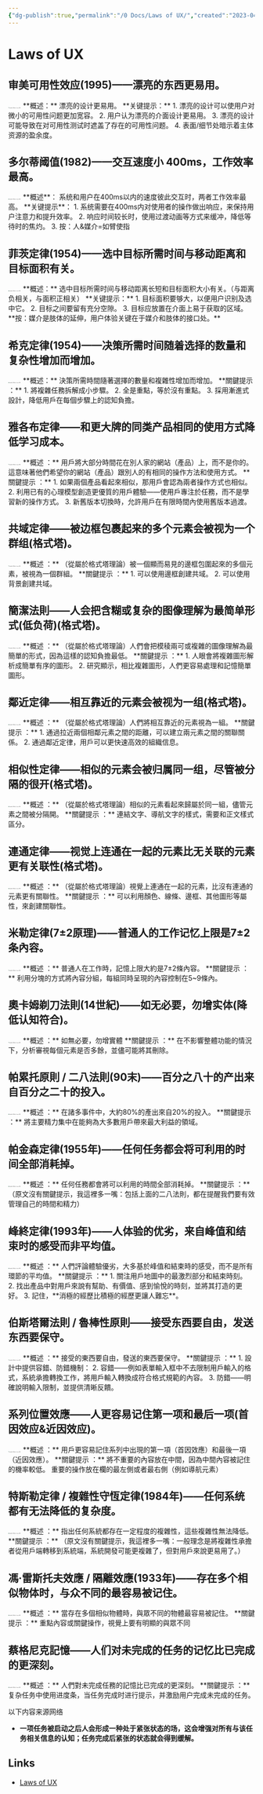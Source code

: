 ```yaml
---
{"dg-publish":true,"permalink":"/0 Docs/Laws of UX/","created":"2023-04-16T23:13:14.793+08:00","updated":"2023-06-07T13:37:00.063+08:00"}
---
```


# Laws of UX

## 审美可用性效应(1995)——漂亮的东西更易用。

<img src="https://images.twgreatdaily.com/images/image/7ft/7fttcHMBfGB4SiUwCZdX.jpg" alt="用户体验设计20条法则（Laws of UX）" style="zoom:10%;" />
**概述：**
漂亮的设计更易用。
**关键提示：**
1. 漂亮的设计可以使用户对微小的可用性问题更加宽容。
2. 用户认为漂亮的介面设计更易用。
3. 漂亮的设计可能导致在对可用性测试时遮盖了存在的可用性问题。
4. 表面/细节处暗示着主体资源的盈余度。

## 多尔蒂阈值(1982)——交互速度小 400ms，工作效率最高。

<img src="https://images.twgreatdaily.com/images/image/8_t/8_ttcHMBfGB4SiUwEZcy.jpg" alt="用户体验设计20条法则（Laws of UX）" style="zoom:10%;" />
**概述**：
系统和用户在400ms以内的速度彼此交互时，两者工作效率最高。
**关键提示**：
1. 系统需要在400ms内对使用者的操作做出响应，来保持用户注意力和提升效率。
2. 响应时间较长时，使用过渡动画等方式来缓冲，降低等待时的焦灼。
3. 按：人&媒介=如臂使指

## 菲茨定律(1954)——选中目标所需时间与移动距离和目标面积有关。

<img src="https://images.twgreatdaily.com/images/image/-Pt/-PttcHMBfGB4SiUwFpck.jpg" alt="用户体验设计20条法则（Laws of UX）" style="zoom:10%;" />
**概述：**
选中目标所需时间与移动距离长短和目标面积大小有关。（与距离负相关，与面积正相关）
**关键提示：**
1. 目标面积要够大，以便用户识别及选中它。
2. 目标之间要留有充分空隙。
3. 目标应放置在介面上易于获取的区域。
**按：媒介是肢体的延伸，用户体验关键在于媒介和肢体的接口处。**

## 希克定律(1954)——决策所需时间随着选择的数量和复杂性增加而增加。

<img src="https://images.twgreatdaily.com/images/image/-vt/-vttcHMBfGB4SiUwGpf3.jpg" alt="用户体验设计20条法则（Laws of UX）" style="zoom:10%;" />
**概述：**
決策所需時間隨著選擇的數量和複雜性增加而增加。
**關鍵提示 ：**
1. 將複雜任務拆解成小步驟。
2. 全是重點，等於沒有重點。
3. 採用漸進式設計，降低用戶在每個步驟上的認知負擔。

## 雅各布定律——和更大牌的同类产品相同的使用方式降低学习成本。

<img src="https://images.twgreatdaily.com/images/image/__t/__ttcHMBfGB4SiUwI5dQ.jpg" alt="用户体验设计20条法则（Laws of UX）" style="zoom:10%;" />
**概述 ：**
用戶將大部分時間花在別人家的網站（產品）上，而不是你的。這意味著他們希望你的網站（產品）跟別人的有相同的操作方法和使用方式。
**關鍵提示 ：**
1. 如果兩個產品看起來相似，那用戶會認為兩者操作方式也相似。
2. 利用已有的心理模型創造更優質的用戶體驗——使用戶專注於任務，而不是學習新的操作方式。
3. 新舊版本切換時，允許用戶在有限時間內使用舊版本過渡。

## 共域定律——被边框包裹起来的多个元素会被视为一个群组(格式塔)。

<img src="https://images.twgreatdaily.com/images/image/Bft/BfttcHMBfGB4SiUwM5hg.jpg" alt="用户体验设计20条法则（Laws of UX）" style="zoom:10%;" />
**概述 ：**
（從屬於格式塔理論）被一個顯而易見的邊框包圍起來的多個元素，被視為一個群組。
**關鍵提示 ：**
1. 可以使用邊框創建共域。
2. 可以使用背景創建共域。

## 簡潔法則——人会把含糊或复杂的图像理解为最简单形式(低负荷)(格式塔)。

<img src="https://images.twgreatdaily.com/images/image/Cft/CfttcHMBfGB4SiUwOphQ.jpg" alt="用户体验设计20条法则（Laws of UX）" style="zoom:10%;" />
**概述 ：**
（從屬於格式塔理論）人們會把模稜兩可或複雜的圖像理解為最簡單的形式，因為這樣的認知負擔最低。
**關鍵提示 ：**
1. 人眼會將複雜圖形解析成簡單有序的圖形。
2. 研究顯示，相比複雜圖形，人們更容易處理和記憶簡單圖形。

## 鄰近定律——相互靠近的元素会被视为一组(格式塔)。

<img src="https://images.twgreatdaily.com/images/image/C_t/C_ttcHMBfGB4SiUwP5g3.jpg" alt="用户体验设计20条法则（Laws of UX）" style="zoom:10%;" />
**概述 ：**
（從屬於格式塔理論）人們將相互靠近的元素視為一組。
**關鍵提示 ：**
1. 通過拉近兩個相鄰元素之間的距離，可以建立兩元素之間的關聯關係。
2. 通過鄰近定律，用戶可以更快速高效的組織信息。

## 相似性定律——相似的元素会被归属同一组，尽管被分隔的很开(格式塔)。

<img src="https://images.twgreatdaily.com/images/image/D_t/D_ttcHMBfGB4SiUwR5jP.jpg" alt="用户体验设计20条法则（Laws of UX）" style="zoom:10%;" />
**概述 ：**
（從屬於格式塔理論）相似的元素看起來歸屬於同一組，儘管元素之間被分隔開。
**關鍵提示 ：**
連結文字、導航文字的樣式，需要和正文樣式區分。

## 連通定律——视觉上连通在一起的元素比无关联的元素更有关联性(格式塔)。

<img src="https://images.twgreatdaily.com/images/image/EPt/EPttcHMBfGB4SiUwTJjv.jpg" alt="用户体验设计20条法则（Laws of UX）" style="zoom:10%;" />
**概述 ：**
（從屬於格式塔理論）視覺上連通在一起的元素，比沒有連通的元素更有關聯性。
**關鍵提示 ：**
可以利用顏色、線條、邊框、其他圖形等屬性，來創建關聯性。

## 米勒定律(7±2原理)——普通人的工作记忆上限是7±2条內容。

<img src="https://images.twgreatdaily.com/images/image/E_t/E_ttcHMBfGB4SiUwUpgO.jpg" alt="用户体验设计20条法则（Laws of UX）" style="zoom:10%;" />
**概述 ：**
普通人在工作時，記憶上限大約是7±2條內容。
**關鍵提示 ：**
利用分塊的方式將內容分組，每組同時呈現的內容控制在5~9條內。

## 奧卡姆剃刀法則(14世紀)——如无必要，勿增实体(降低认知符合)。

<img src="https://images.twgreatdaily.com/images/image/Gft/GfttcHMBfGB4SiUwWZiY.jpg" alt="用户体验设计20条法则（Laws of UX）" style="zoom:10%;" />
**概述 ：**
如無必要，勿增實體
**關鍵提示 ：**
在不影響整體功能的情況下，分析審視每個元素是否多餘，並儘可能將其刪除。

## 帕累托原則 / 二八法則(90末)——百分之八十的产出来自百分之二十的投入。

<img src="https://images.twgreatdaily.com/images/image/LPt/LPttcHMBfGB4SiUwf5ii.jpg" alt="用户体验设计20条法则（Laws of UX）" style="zoom:10%;" />
**概述 ：**
在諸多事件中，大約80%的產出來自20%的投入。
**關鍵提示 ：**
將主要精力集中在能夠為大多數用戶帶來最大利益的領域。

## 帕金森定律(1955年)——任何任务都会将可利用的时间全部消耗掉。

<img src="https://images.twgreatdaily.com/images/image/Lvt/LvttcHMBfGB4SiUwhJhX.jpg" alt="用户体验设计20条法则（Laws of UX）" style="zoom:10%;" />
**概述 ：**
任何任務都會將可以利用的時間全部消耗掉。
**關鍵提示 ：**
（原文沒有關鍵提示，我這裡多一嘴：包括上面的二八法則，都在提醒我們要有效管理自己的時間和精力）

## 峰終定律(1993年)——人体验的优劣，来自峰值和结束时的感受而非平均值。

<img src="https://images.twgreatdaily.com/images/image/MPt/MPttcHMBfGB4SiUwi5gc.jpg" alt="用户体验设计20条法则（Laws of UX）" style="zoom:10%;" />
**概述 ：**
人們評論體驗優劣，大多基於峰值和結束時的感受，而不是所有環節的平均值。
**關鍵提示 ：**
1. 關注用戶地圖中的最激烈部分和結束時刻。
2. 找出產品中對用戶來說有幫助、有價值、感到愉悅的時刻，並將其打造的更好。
3. 記住，**消極的經歷比積極的經歷更讓人難忘**。

## 伯斯塔爾法則 / 魯棒性原則——接受东西要自由，发送东西要保守。

<img src="https://images.twgreatdaily.com/images/image/Mft/MfttcHMBfGB4SiUwkJhy.jpg" alt="用户体验设计20条法则（Laws of UX）" style="zoom:10%;" />
**概述 ：**
接受的東西要自由，發送的東西要保守。
**關鍵提示 ：**
1. 設計中提供容錯、防錯機制：
2. 容錯——例如表單輸入框中不去限制用戶輸入的格式，系統承擔轉換工作，將用戶輸入轉換成符合格式規範的內容。
3. 防錯——明確說明輸入限制，並提供清晰反饋。

## 系列位置效應——人更容易记住第一项和最后一项(首因效应&近因效应)。

<img src="https://images.twgreatdaily.com/images/image/NPt/NPttcHMBfGB4SiUwlphP.jpg" alt="用户体验设计20条法则（Laws of UX）" style="zoom:10%;" />
**概述 ：**
用戶更容易記住系列中出現的第一項（首因效應）和最後一項（近因效應）。
**關鍵提示 ：**
將不重要的內容放在中間，因為中間內容被記住的機率較低。
重要的操作放在欄的最左側或者最右側（例如導航元素）

## 特斯勒定律 / 複雜性守恆定律(1984年)——任何系统都有无法降低的复杂度。

<img src="https://images.twgreatdaily.com/images/image/OPt/OPttcHMBfGB4SiUwm5gS.jpg" alt="用户体验设计20条法则（Laws of UX）" style="zoom:10%;" />
**概述 ：**
指出任何系統都存在一定程度的複雜性，這些複雜性無法降低。
**關鍵提示 ：**
（原文沒有關鍵提示，我這裡多一嘴：一般理念是將複雜性承擔者從用戶端轉移到系統端，系統開發可能更複雜了，但對用戶來說更易用了。）

## 馮·雷斯托夫效應 / 隔離效應(1933年)——存在多个相似物体时，与众不同的最容易被记住。

<img src="https://images.twgreatdaily.com/images/image/Oft/OfttcHMBfGB4SiUwoJgy.jpg" alt="用户体验设计20条法则（Laws of UX）" style="zoom:10%;" />
**概述 ：**
當存在多個相似物體時，與眾不同的物體最容易被記住。
**關鍵提示 ：**
重點內容或關鍵操作，視覺上要有明顯的與眾不同

## 蔡格尼克記憶——人们对未完成的任务的记忆比已完成的更深刻。

<img src="https://images.twgreatdaily.com/images/image/PPt/PPttcHMBfGB4SiUwpJin.jpg" alt="用户体验设计20条法则（Laws of UX）" style="zoom:10%;" />
**概述 ：**
人們對未完成任務的記憶比已完成的更深刻。
**關鍵提示 ：**
复杂任务中使用进度条，当任务完成时进行提示，并激励用户完成未完成的任务。

以下内容来源网络

- **一项任务被启动之后人会形成一种处于紧张状态的场，这会增强对所有与该任务相关信息的认知；任务完成后紧张的状态就会得到缓解。**

## Links

- [Laws of UX](https://lawsofux.com/)
